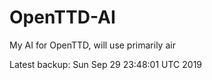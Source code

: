 # OpenTTD-AI
My AI for OpenTTD, will use primarily air

Latest backup: Sun Sep 29 23:48:01 UTC 2019
